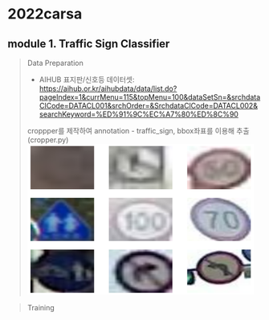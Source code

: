 # 2022carsa
## module 1. Traffic Sign Classifier
> Data Preparation
> * AIHUB 표지판/신호등 데이터셋: <https://aihub.or.kr/aihubdata/data/list.do?pageIndex=1&currMenu=115&topMenu=100&dataSetSn=&srchdataClCode=DATACL001&srchOrder=&SrchdataClCode=DATACL002&searchKeyword=%ED%91%9C%EC%A7%80%ED%8C%90>
> 
> croppper를 제작하여 annotation - traffic_sign, bbox좌표를 이용해 추출 (cropper.py)
> <img src="/image/output_2_0.png" width="450px" height="300px" title="data"></img><br/>


> Training

> 
